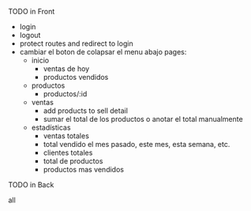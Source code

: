 
TODO in Front

- login
- logout
- protect routes and redirect to login
- cambiar el boton de colapsar el menu abajo
pages:
  - inicio
    - ventas de hoy
    - productos vendidos
  - productos
    -  productos/:id
  - ventas
    - add products to sell detail
    - sumar el total de los productos o anotar el total manualmente
  - estadísticas
    - ventas totales
    - total vendido el mes pasado, este mes, esta semana, etc.
    - clientes totales
    - total de productos
    - productos mas vendidos


TODO in Back

all
